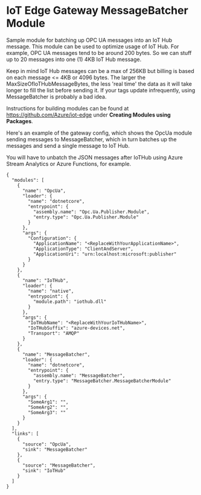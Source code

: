 # IoT Edge Gateway MessageBatcher Module
Sample module for batching up OPC UA messages into an IoT Hub message. This module can be used to optimize usage of IoT Hub. For example, OPC UA messages tend to be around 200 bytes. So we can stuff up to 20 messages into one (1) 4KB IoT Hub message. 

Keep in mind IoT Hub messages can be a max of 256KB but billing is based on each message <= 4KB or 4096 bytes. The larger the MaxSizeOfIoTHubMessageBytes, the less 'real time' the data as it will take longer to fill the list before sending it. If your tags update infrequently, using MessageBatcher is probably a bad idea. 

Instructions for building modules can be found at https://github.com/Azure/iot-edge under **Creating Modules using Packages**. 

Here's an example of the gateway config, which shows the OpcUa module sending messages to MessageBatcher, which in turn batches up the messages and send a single message to IoT Hub. 

You will have to unbatch the JSON messages after IoTHub using Azure Stream Analytics or Azure Functions, for example. 

```
{
  "modules": [
    {
      "name": "OpcUa",
      "loader": {
        "name": "dotnetcore",
        "entrypoint": {
          "assembly.name": "Opc.Ua.Publisher.Module",
          "entry.type": "Opc.Ua.Publisher.Module"
        }
      },
      "args": {
        "Configuration": {
          "ApplicationName": "<ReplaceWithYourApplicationName>",
          "ApplicationType": "ClientAndServer",
          "ApplicationUri": "urn:localhost:microsoft:publisher"
        }
      }
    },
    {
      "name": "IoTHub",
      "loader": {
        "name": "native",
        "entrypoint": {
          "module.path": "iothub.dll"
        }
      },
      "args": {
        "IoTHubName": "<ReplaceWithYourIoTHubName>",
        "IoTHubSuffix": "azure-devices.net",
        "Transport": "AMQP"
      }
    },
    {
      "name": "MessageBatcher",
      "loader": {
        "name": "dotnetcore",
        "entrypoint": {
          "assembly.name": "MessageBatcher",
          "entry.type": "MessageBatcher.MessageBatcherModule"
        }
      },
      "args": {
        "SomeArg1": "",
        "SomeArg2": "",
        "SomeArg3": ""
      }
    }
  ],
  "links": [
    {
      "source": "OpcUa",
      "sink": "MessageBatcher"
    },
    {
      "source": "MessageBatcher",
      "sink": "IoTHub"
    }
  ]
}
```
